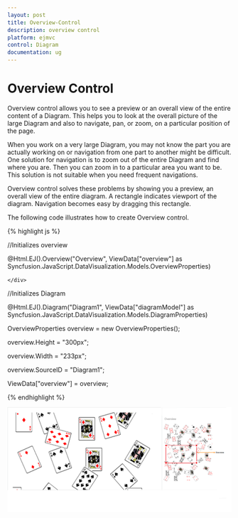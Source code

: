 ```yaml
---
layout: post
title: Overview-Control
description: overview control
platform: ejmvc
control: Diagram
documentation: ug
---
```


# Overview Control

Overview control allows you to see a preview or an overall view of the entire content of a Diagram. This helps you to look at the overall picture of the large Diagram and also to navigate, pan, or zoom, on a particular position of the page.

When you work on a very large Diagram, you may not know the part you are actually working on or navigation from one part to another might be difficult. One solution for navigation is to zoom out of the entire Diagram and find where you are. Then you can zoom in to a particular area you want to be. This solution is not suitable when you need frequent navigations.

Overview control solves these problems by showing you a preview, an overall view of the entire diagram. A rectangle indicates viewport of the diagram. Navigation becomes easy by dragging this rectangle.

The following code illustrates how to create Overview control.

{% highlight js %}


//Initializes overview

 <div>

@Html.EJ().Overview("Overview", ViewData["overview"] as Syncfusion.JavaScript.DataVisualization.Models.OverviewProperties)

    </div>

//Initializes Diagram

<div>

 @Html.EJ().Diagram("Diagram1", ViewData["diagramModel"] as Syncfusion.JavaScript.DataVisualization.Models.DiagramProperties)

 </div>

OverviewProperties overview = new OverviewProperties();

overview.Height = "300px";

overview.Width = "233px";

overview.SourceID = "Diagram1";   

ViewData["overview"] = overview;   


{% endhighlight %}



![](Overview-Control_images/Overview-Control_img1.png)




